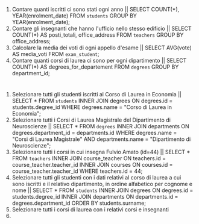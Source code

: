 1. Contare quanti iscritti ci sono stati ogni anno || SELECT COUNT(*), YEAR(enrolment_date) FROM `students` GROUP BY YEAR(enrolment_date);
1. Contare gli insegnanti che hanno l'ufficio nello stesso edificio || SELECT COUNT(*) AS posti_totali, office_address FROM `teachers` GROUP BY office_address;
1. Calcolare la media dei voti di ogni appello d'esame || SELECT AVG(vote) AS media_voti FROM `exam_student`;
1. Contare quanti corsi di laurea ci sono per ogni dipartimento || SELECT COUNT(*) AS degrees_for_departement FROM `degrees` GROUP BY department_id;

#
1. Selezionare tutti gli studenti iscritti al Corso di Laurea in Economia || SELECT * FROM `students` INNER JOIN degrees ON degrees.id = students.degree_id WHERE degrees.name = "Corso di Laurea in Economia";
1. Selezionare tutti i Corsi di Laurea Magistrale del Dipartimento di
Neuroscienze || SELECT * FROM `degrees` INNER JOIN departments ON degrees.department_id = departments.id WHERE degrees.name = "Corsi di Laurea Magistrale" AND departments.name = "Dipartimento di Neuroscienze";
1. Selezionare tutti i corsi in cui insegna Fulvio Amato (id=44) || SELECT * FROM `teachers` INNER JOIN course_teacher ON teachers.id = course_teacher.teacher_id INNER JOIN courses ON courses.id = course_teacher.teacher_id WHERE teachers.id = 44;
1. Selezionare tutti gli studenti con i dati relativi al corso di laurea a cui
sono iscritti e il relativo dipartimento, in ordine alfabetico per cognome e
nome || SELECT * FROM `students` INNER JOIN degrees ON degrees.id = students.degree_id INNER JOIN departments ON departments.id = degrees.department_id ORDER BY students.surname;
1.  Selezionare tutti i corsi di laurea con i relativi corsi e insegnanti
1. 
